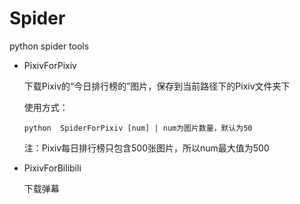 # Spider
 python spider tools

- PixivForPixiv
 
  下载Pixiv的“今日排行榜的”图片，保存到当前路径下的Pixiv文件夹下

  使用方式：
  
    `
    python  SpiderForPixiv [num] | num为图片数量，默认为50
    ` 
    
    注：Pixiv每日排行榜只包含500张图片，所以num最大值为500

- PixivForBilibili
  
  下载弹幕
